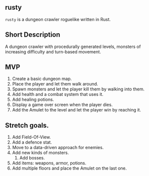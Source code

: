 ## rusty

`rusty` is a dungeon crawler roguelike written in Rust.

## Short Description

A dungeon crawler with procedurally generated levels, monsters of increasing difficulty and turn-based movement.


## MVP

1. Create a basic dungeon map.
2. Place the player and let them walk around. 
3. Spawn monsters and let the player kill them by walking into them.
4. Add health and a combat system that uses it.
5. Add healing potions.
6. Display a game over screen when the player dies.
7. Add the Amulet to the level and let the player win by reaching it.

## Stretch goals.

1. Add Field-Of-View.
2. Add a defence stat.
3. Move to a data-driven approach for enemies.
4. Add new kinds of monsters.
   1. Add bosses.
5. Add items: weapons, armor, potions.
6. Add multiple floors and place the Amulet on the last one.